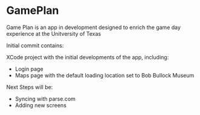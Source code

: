 GamePlan
========
Game Plan is an app in development designed to enrich the game day experience at the Unitversity of Texas

Initial commit contains:

XCode project with the initial developments of the app, including:

- Login page
- Maps page with the default loading location set to Bob Bullock Museum

Next Steps will be:

- Syncing with parse.com
- Adding new screens
